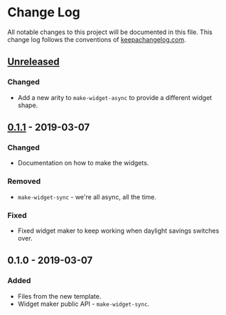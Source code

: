 # Change Log
All notable changes to this project will be documented in this file. This change log follows the conventions of [keepachangelog.com](http://keepachangelog.com/).

## [Unreleased]
### Changed
- Add a new arity to `make-widget-async` to provide a different widget shape.

## [0.1.1] - 2019-03-07
### Changed
- Documentation on how to make the widgets.

### Removed
- `make-widget-sync` - we're all async, all the time.

### Fixed
- Fixed widget maker to keep working when daylight savings switches over.

## 0.1.0 - 2019-03-07
### Added
- Files from the new template.
- Widget maker public API - `make-widget-sync`.

[Unreleased]: https://github.com/your-name/period-calculator/compare/0.1.1...HEAD
[0.1.1]: https://github.com/your-name/period-calculator/compare/0.1.0...0.1.1

